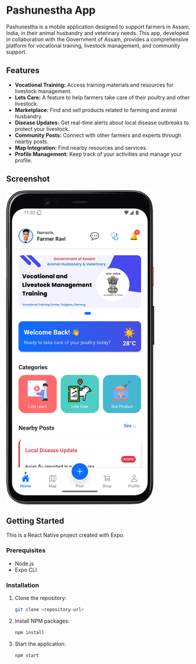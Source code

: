 # Pashunestha App

Pashunestha is a mobile application designed to support farmers in Assam, India, in their animal husbandry and veterinary needs. This app, developed in collaboration with the Government of Assam, provides a comprehensive platform for vocational training, livestock management, and community support.

## Features

-   **Vocational Training:** Access training materials and resources for livestock management.
-   **Lets Care:** A feature to help farmers take care of their poultry and other livestock.
-   **Marketplace:** Find and sell products related to farming and animal husbandry.
-   **Disease Updates:** Get real-time alerts about local disease outbreaks to protect your livestock.
-   **Community Posts:** Connect with other farmers and experts through nearby posts.
-   **Map Integration:** Find nearby resources and services.
-   **Profile Management:** Keep track of your activities and manage your profile.

## Screenshot

<img src="assets/homeScreen.png" width="400"  alt="App Screenshot">

## Getting Started

This is a React Native project created with Expo.

### Prerequisites

-   Node.js
-   Expo CLI

### Installation

1.  Clone the repository:
    ```sh
    git clone <repository-url>
    ```
2.  Install NPM packages:
    ```sh
    npm install
    ```
3.  Start the application:
    ```sh
    npm start
    ```
